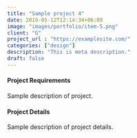 ```yaml
---
title: "Sample project 4"
date: 2019-05-12T12:14:34+06:00
image: "images/portfolio/item-5.png"
client: "G"
project_url : "https://examplesite.com/"
categories: ["design"]
description: "This is meta description."
draft: false
---
```


#### Project Requirements

Sample description of project.


#### Project Details

Sample description of project details.
